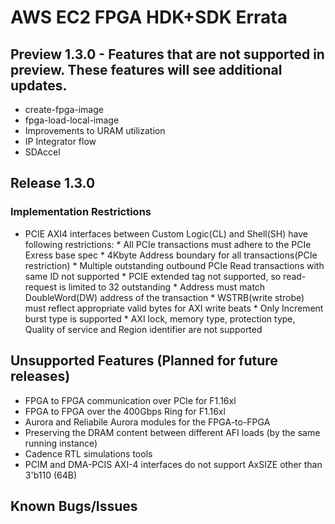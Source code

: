 
# AWS EC2 FPGA HDK+SDK Errata


## Preview 1.3.0 - Features that are not supported in preview.  These features will see additional updates.
* create-fpga-image 
* fpga-load-local-image 
* Improvements to URAM utilization 
* IP Integrator flow
* SDAccel


## Release 1.3.0 
### Implementation Restrictions
*    PCIE AXI4 interfaces between Custom Logic(CL) and Shell(SH) have following restrictions:
    *    All PCIe transactions must adhere to the PCIe Exress base spec
    *    4Kbyte Address boundary for all transactions(PCIe restriction)
    *    Multiple outstanding outbound PCIe Read transactions with same ID not supported
    *    PCIE extended tag not supported, so read-request is limited to 32 outstanding
    *    Address must match DoubleWord(DW) address of the transaction
    *    WSTRB(write strobe) must reflect appropriate valid bytes for AXI write beats
    *    Only Increment burst type is supported
    *    AXI lock, memory type, protection type, Quality of service and Region identifier are not supported

## Unsupported Features (Planned for future releases)
* FPGA to FPGA communication over PCIe for F1.16xl
* FPGA to FPGA over the 400Gbps Ring for F1.16xl
* Aurora and Reliabile Aurora modules for the FPGA-to-FPGA 
* Preserving the DRAM content between different AFI loads (by the same running instance)
* Cadence RTL simulations tools
* PCIM and DMA-PCIS AXI-4 interfaces do not support AxSIZE other than 3'b110 (64B)

## Known Bugs/Issues


